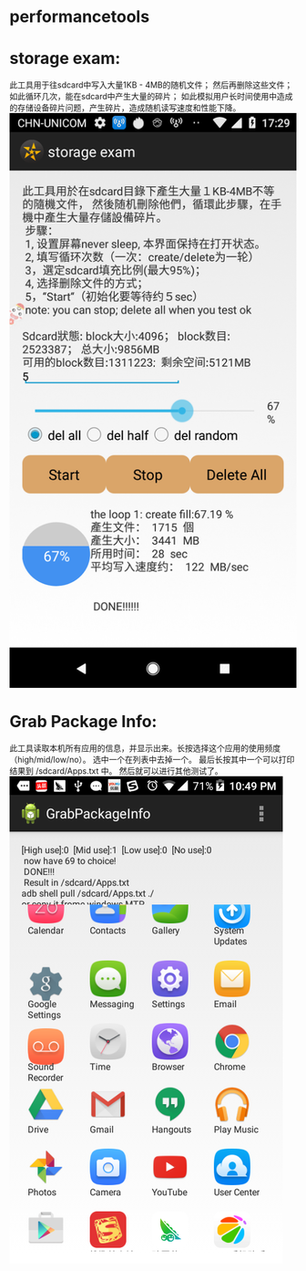 # performancetools
# storage exam:
此工具用于往sdcard中写入大量1KB - 4MB的随机文件；
然后再删除这些文件；
如此循环几次，能在sdcard中产生大量的碎片；
如此模拟用户长时间使用中造成的存储设备碎片问题，产生碎片，造成随机读写速度和性能下降。
![](https://github.com/kevinjh443/performancetools/blob/master/StorageExam/pngs/storage_exam_sample_v2.0.png)

# Grab Package Info:
此工具读取本机所有应用的信息，并显示出来。长按选择这个应用的使用频度（high/mid/low/no）。
选中一个在列表中去掉一个。 最后长按其中一个可以打印结果到 /sdcard/Apps.txt 中。
然后就可以进行其他测试了。
![](https://github.com/kevinjh443/performancetools/blob/master/GrabPackageInfo/screenshot/grabpackageinfo.png)


